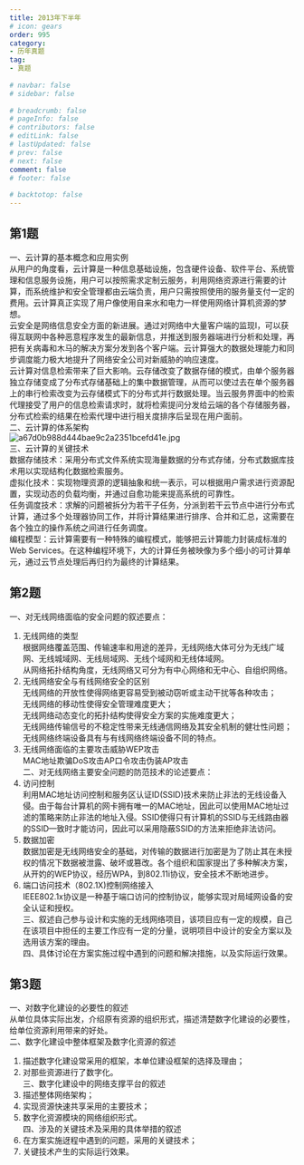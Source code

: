 ```yaml
---  
title: 2013年下半年  
# icon: gears  
order: 995  
category:  
- 历年真题  
tag:  
- 真题  
  
# navbar: false  
# sidebar: false  
  
# breadcrumb: false  
# pageInfo: false  
# contributors: false  
# editLink: false  
# lastUpdated: false  
# prev: false  
# next: false  
comment: false  
# footer: false  
  
# backtotop: false  
---  
```

## 第1题 ##

一、云计算的基本概念和应用实例  
从用户的角度看，云计算是一种信息基础设施，包含硬件设备、软件平台、系统管理和信息服务设施，用户可以按照需求定制云服务，利用网络资源进行需要的计算，而系统维护和安全管理都由云端负责，用户只需按照使用的服务量支付一定的费用。云计算真正实现了用户像使用自来水和电力一样使用网络计算机资源的梦想。  
云安全是网络信息安全方面的新进展。通过对网络中大量客户端的监现I，可以获得互联网中各种恶意程序发生的最新信息，并推送到服务器端进行分析和处理，再把有关病毒和木马的解决方案分发到各个客户端。云计算强大的数据处理能力和同步调度能力极大地提升了网络安全公司对新威胁的响应速度。  
云计算对信息检索带来了巨大影响。云存储改变了数据存储的模式，由单个服务器独立存储变成了分布式存储基础上的集中数据管理，从而可以使过去在单个服务器上的串行检索改变为云存储模式下的分布式并行数据处理。当云服务界面中的检索代理接受了用户的信息检索请求时，就将检索提问分发给云端的各个存储服务器，分布式检索的结果在检索代理中进行相关度排序后呈现在用户面前。  
二、云计算的体系架构  
![a67d0b988d444bae9c2a2351bcefd41e.jpg][]  
三、云计算的关键技术  
数据存储技术：采用分布式文件系统实现海量数据的分布式存储，分布式数据库技术用以实现结构化数据检索服务。  
虚拟化技术：实现物理资源的逻辑抽象和统一表示，可以根据用户需求进行资源配置，实现动态的负载均衡，并通过自愈功能来提高系统的可靠性。  
任务调度技术：求解的问题被拆分为若干子任务，分派到若干云节点中进行分布式计算，通过多个处理器协同工作，并将计算结果进行排序、合并和汇总，这需要在各个独立的操作系统之间进行任务调度。  
编程模型：云计算需要有一种特殊的编程模式，能够把云计算能力封装成标准的Web Services。在这种编程环境下，大的计算任务被映像为多个细小的可计算单元，通过云节点处理后再归约为最终的计算结果。  


## 第2题 ##

一、对无线网络面临的安全问题的叙述要点：  
1. 无线网络的类型  
根据网络覆盖范围、传输速率和用途的差异，无线网络大体可分为无线广域网、无线城域网、无线局域网、无线个域网和无线体域网。  
从网络拓扑结构角度，无线网络又可分为有中心网络和无中心、自组织网络。  
2. 无线网络安全与有线网络安全的区别  
无线网络的开放性使得网络更容易受到被动窃听或主动干扰等各种攻击；  
无线网络的移动性使得安全管理难度更大；  
无线网络动态变化的拓扑结构使得安全方案的实施难度更大；  
无线网络传输信号的不稳定性带来无线通信网络及其安全机制的健壮性问题；  
无线网络终端设备具有与有线网络终端设备不同的特点。  
3. 无线网络面临的主要攻击威胁WEP攻击  
MAC地址欺骗DoS攻击AP口令攻击伪装AP攻击  
二、对无线网络主要安全问题的防范技术的论述要点：  
1. 访问控制  
利用MAC地址访问控制和服务区认证ID(SSID)技术来防止非法的无线设备入侵。由于每台计算机的网卡拥有唯一的MAC地址，因此可以使用MAC地址过滤的策略来防止非法的地址入侵。SSID使得只有计算机的SSID与无线路由器的SSID—致时才能访问，因此可以采用隐蔽SSID的方法来拒绝非法访问。  
2. 数据加密  
数据加密是无线网络安全的基础，对传输的数据进行加密是为了防止其在未授权的情况下数据被泄露、破坏或篡改。各个组织和国家提出了多种解决方案，从开妁的WEP协议，经历WPA，到802.11i协议，安全技术不断地进步。  
3. 端口访问技术（802.1X)控制网络接入  
IEEE802.1x协议是一种基于端口访问的控制协议，能够实现对局域网设备的安全认证和授权。  
三、叙述自己参与设计和实施的无线网络项目，该项目应有一定的规模，自己在该项目中担任的主要工作应有一定的分量，说明项目中设计的安全方案以及选用该方案的理由。  
四、具体讨论在方案实施过程中遇到的问题和解决措施，以及实际运行效果。  


## 第3题 ##

一、对数字化建设的必要性的叙述  
从单位具体实际出发，介绍原有资源的组织形式，描述清楚数字化建设的必要性，给单位资源利用带来的好处。  
二、数字化建设中整体框架及数字化资源的叙述  
1. 描述数字化建设常采用的框架，本单位建设框架的选择及理由；  
2. 对那些资源进行了数字化。  
三、数字化建设中的网络支撑平台的叙述  
1. 描述整体网络架构；  
2. 实现资源快速共享采用的主要技术；  
3. 数字化资源模块的网络组织形式。  
四、涉及的关键技术及采用的具体举措的叙述  
1. 在方案实施迓程中遇到的问题，采用的关键技术；  
2. 关键技术产生的实际运行效果。  



[a67d0b988d444bae9c2a2351bcefd41e.jpg]: https://www.xkxxkx.cn/file/exam/software/网络规划设计师/论文/第1题/a67d0b988d444bae9c2a2351bcefd41e.jpg
